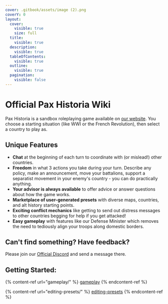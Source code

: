 ```yaml
---
cover: .gitbook/assets/image (2).png
coverY: 0
layout:
  cover:
    visible: true
    size: full
  title:
    visible: true
  description:
    visible: true
  tableOfContents:
    visible: true
  outline:
    visible: true
  pagination:
    visible: false
---
```


# Official Pax Historia Wiki

Pax Historia is a sandbox roleplaying game available on [our website](https://www.paxhistoria.co). You choose a starting situation (like WWI or the French Revolution), then select a country to play as.

## Unique Features

* **Chat** at the beginning of each turn to coordinate with (or mislead!) other countries.
* **Freedom** in what 3 actions you take during your turn. Describe any policy, make an announcement, move your battalions, support a separatist movement in your enemy's country - you can do practically anything.&#x20;
* **Your advisor is always available** to offer advice or answer questions about how the game works.
* **Marketplace of user-generated presets** with diverse maps, countries, and alt history starting points.
* **Exciting conflict mechanics** like getting to send out distress messages to other countries begging for help if you get attacked!
* **Easy gameplay** with features like our Defense Minister which removes the need to tediously align your troops along domestic borders.

## Can't find something? Have feedback?

Please join our [Official Discord](https://discord.gg/ZZKUeXxAra) and send a message there.&#x20;

## Getting Started:

{% content-ref url="gameplay/" %}
[gameplay](gameplay/)
{% endcontent-ref %}

{% content-ref url="editing-presets/" %}
[editing-presets](editing-presets/)
{% endcontent-ref %}
